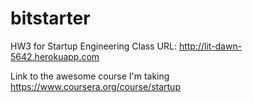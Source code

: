 bitstarter
==============

HW3 for Startup Engineering Class
URL: http://lit-dawn-5642.herokuapp.com

Link to the awesome course I'm taking https://www.coursera.org/course/startup
